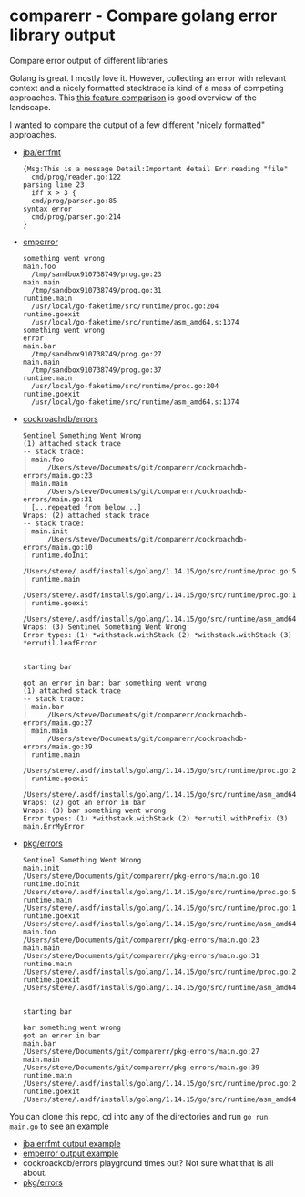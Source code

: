 # comparerr - Compare golang error library output

Compare error output of different libraries

Golang is great. I mostly love it. However, collecting an error with relevant context and
a nicely formatted stacktrace is kind of a mess of competing approaches. 
This [this feature comparison](https://github.com/cockroachdb/errors#features) is good overview of the landscape.

I wanted to compare the output of a few different "nicely formatted" approaches.
+ [jba/errfmt](https://github.com/jba/errfmt)
  ```
  {Msg:This is a message Detail:Important detail Err:reading "file"
  	cmd/prog/reader.go:122
  parsing line 23
  	iff x > 3 {
  	cmd/prog/parser.go:85
  syntax error
  	cmd/prog/parser.go:214
  }
  ```
+ [emperror](https://github.com/emperror/emperror)
  ```
  something went wrong
  main.foo
  	/tmp/sandbox910738749/prog.go:23
  main.main
  	/tmp/sandbox910738749/prog.go:31
  runtime.main
  	/usr/local/go-faketime/src/runtime/proc.go:204
  runtime.goexit
  	/usr/local/go-faketime/src/runtime/asm_amd64.s:1374
  something went wrong
  error
  main.bar
  	/tmp/sandbox910738749/prog.go:27
  main.main
  	/tmp/sandbox910738749/prog.go:37
  runtime.main
  	/usr/local/go-faketime/src/runtime/proc.go:204
  runtime.goexit
  	/usr/local/go-faketime/src/runtime/asm_amd64.s:1374
  
  ```
+ [cockroachdb/errors](https://github.com/cockroachdb/errors)
  ```
  Sentinel Something Went Wrong
  (1) attached stack trace
  -- stack trace:
  | main.foo
  | 	/Users/steve/Documents/git/comparerr/cockroachdb-errors/main.go:23
  | main.main
  | 	/Users/steve/Documents/git/comparerr/cockroachdb-errors/main.go:31
  | [...repeated from below...]
  Wraps: (2) attached stack trace
  -- stack trace:
  | main.init
  | 	/Users/steve/Documents/git/comparerr/cockroachdb-errors/main.go:10
  | runtime.doInit
  | 	/Users/steve/.asdf/installs/golang/1.14.15/go/src/runtime/proc.go:5480
  | runtime.main
  | 	/Users/steve/.asdf/installs/golang/1.14.15/go/src/runtime/proc.go:190
  | runtime.goexit
  | 	/Users/steve/.asdf/installs/golang/1.14.15/go/src/runtime/asm_amd64.s:1373
  Wraps: (3) Sentinel Something Went Wrong
  Error types: (1) *withstack.withStack (2) *withstack.withStack (3) *errutil.leafError
  
  
  starting bar
  
  got an error in bar: bar something went wrong
  (1) attached stack trace
  -- stack trace:
  | main.bar
  | 	/Users/steve/Documents/git/comparerr/cockroachdb-errors/main.go:27
  | main.main
  | 	/Users/steve/Documents/git/comparerr/cockroachdb-errors/main.go:39
  | runtime.main
  | 	/Users/steve/.asdf/installs/golang/1.14.15/go/src/runtime/proc.go:203
  | runtime.goexit
  | 	/Users/steve/.asdf/installs/golang/1.14.15/go/src/runtime/asm_amd64.s:1373
  Wraps: (2) got an error in bar
  Wraps: (3) bar something went wrong
  Error types: (1) *withstack.withStack (2) *errutil.withPrefix (3) main.ErrMyError
  ```
+ [pkg/errors](https://github.com/pkg/errors)
  ```
  Sentinel Something Went Wrong
  main.init
  /Users/steve/Documents/git/comparerr/pkg-errors/main.go:10
  runtime.doInit
  /Users/steve/.asdf/installs/golang/1.14.15/go/src/runtime/proc.go:5480
  runtime.main
  /Users/steve/.asdf/installs/golang/1.14.15/go/src/runtime/proc.go:190
  runtime.goexit
  /Users/steve/.asdf/installs/golang/1.14.15/go/src/runtime/asm_amd64.s:1373
  main.foo
  /Users/steve/Documents/git/comparerr/pkg-errors/main.go:23
  main.main
  /Users/steve/Documents/git/comparerr/pkg-errors/main.go:31
  runtime.main
  /Users/steve/.asdf/installs/golang/1.14.15/go/src/runtime/proc.go:203
  runtime.goexit
  /Users/steve/.asdf/installs/golang/1.14.15/go/src/runtime/asm_amd64.s:1373
  
  
  starting bar
  
  bar something went wrong
  got an error in bar
  main.bar
  /Users/steve/Documents/git/comparerr/pkg-errors/main.go:27
  main.main
  /Users/steve/Documents/git/comparerr/pkg-errors/main.go:39
  runtime.main
  /Users/steve/.asdf/installs/golang/1.14.15/go/src/runtime/proc.go:203
  runtime.goexit
  /Users/steve/.asdf/installs/golang/1.14.15/go/src/runtime/asm_amd64.s:1373
  ```

You can clone this repo, cd into any of the directories and run `go run main.go` to see an example


+ [jba errfmt output example](https://play.golang.org/p/aYhdnfLSk8g)
+ [emperror output example](https://play.golang.org/p/OUrwpogR8_E)
+ cockroackdb/errors playground times out? Not sure what that is all about.
+ [pkg/errors](https://play.golang.org/p/TwKMNrVrqE8)

